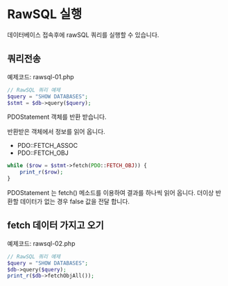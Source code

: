 # RawSQL 실행
데이터베이스 접속후에 rawSQL 쿼리를 실행할 수 있습니다.

## 쿼리전송

예제코드: rawsql-01.php

```php
// RawSQL 쿼리 예제
$query = "SHOW DATABASES";
$stmt = $db->query($query); 
```

PDOStatement 객체를 반환 받습니다. 

반환받은 객체에서 정보를 읽어 옵니다.  

* PDO::FETCH_ASSOC
* PDO::FETCH_OBJ

```php
while ($row = $stmt->fetch(PDO::FETCH_OBJ)) {
    print_r($row);
}
```

PDOStatement 는 fetch() 메소드를 이용하여 결과를 하나씩 읽어 옵니다. 더이상 반환할 데이터가 없는 경우 false 값을 전달 합니다.  

## fetch 데이터 가지고 오기

예제코드: rawsql-02.php

```php
// RawSQL 쿼리 예제
$query = "SHOW DATABASES";
$db->query($query); 
print_r($db->fetchObjAll());
```

